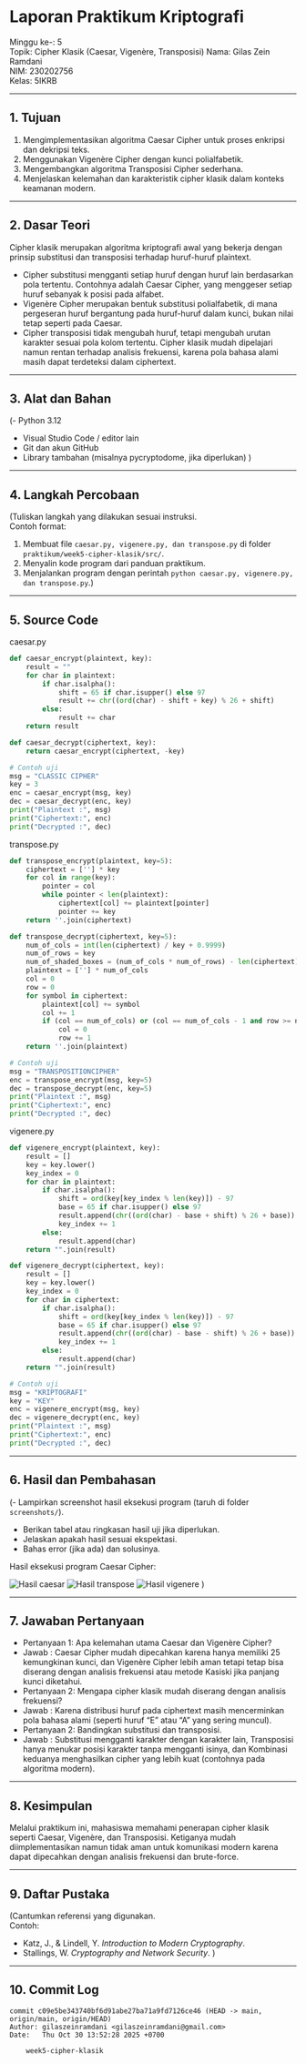 # Laporan Praktikum Kriptografi
Minggu ke-: 5  
Topik: Cipher Klasik (Caesar, Vigenère, Transposisi)
Nama: Gilas Zein Ramdani  
NIM: 230202756  
Kelas: 5IKRB  

---

## 1. Tujuan
1. Mengimplementasikan algoritma Caesar Cipher untuk proses enkripsi dan dekripsi teks.
2. Menggunakan Vigenère Cipher dengan kunci polialfabetik.
3. Mengembangkan algoritma Transposisi Cipher sederhana.
4. Menjelaskan kelemahan dan karakteristik cipher klasik dalam konteks keamanan modern.

---

## 2. Dasar Teori
Cipher klasik merupakan algoritma kriptografi awal yang bekerja dengan prinsip substitusi dan transposisi terhadap huruf-huruf plaintext.
* Cipher substitusi mengganti setiap huruf dengan huruf lain berdasarkan pola tertentu. Contohnya adalah Caesar Cipher, yang menggeser setiap huruf sebanyak k posisi pada alfabet.
* Vigenère Cipher merupakan bentuk substitusi polialfabetik, di mana pergeseran huruf bergantung pada huruf-huruf dalam kunci, bukan nilai tetap seperti pada Caesar.
* Cipher transposisi tidak mengubah huruf, tetapi mengubah urutan karakter sesuai pola kolom tertentu.
Cipher klasik mudah dipelajari namun rentan terhadap analisis frekuensi, karena pola bahasa alami masih dapat terdeteksi dalam ciphertext.

---

## 3. Alat dan Bahan
(- Python 3.12  
- Visual Studio Code / editor lain  
- Git dan akun GitHub  
- Library tambahan (misalnya pycryptodome, jika diperlukan)  )

---

## 4. Langkah Percobaan
(Tuliskan langkah yang dilakukan sesuai instruksi.  
Contoh format:
1. Membuat file `caesar.py, vigenere.py, dan transpose.py` di folder `praktikum/week5-cipher-klasik/src/`.
2. Menyalin kode program dari panduan praktikum.
3. Menjalankan program dengan perintah `python caesar.py, vigenere.py, dan transpose.py`.)

---

## 5. Source Code
caesar.py

```python
def caesar_encrypt(plaintext, key):
    result = ""
    for char in plaintext:
        if char.isalpha():
            shift = 65 if char.isupper() else 97
            result += chr((ord(char) - shift + key) % 26 + shift)
        else:
            result += char
    return result

def caesar_decrypt(ciphertext, key):
    return caesar_encrypt(ciphertext, -key)

# Contoh uji
msg = "CLASSIC CIPHER"
key = 3
enc = caesar_encrypt(msg, key)
dec = caesar_decrypt(enc, key)
print("Plaintext :", msg)
print("Ciphertext:", enc)
print("Decrypted :", dec)
``` 

transpose.py

```python
def transpose_encrypt(plaintext, key=5):
    ciphertext = [''] * key
    for col in range(key):
        pointer = col
        while pointer < len(plaintext):
            ciphertext[col] += plaintext[pointer]
            pointer += key
    return ''.join(ciphertext)

def transpose_decrypt(ciphertext, key=5):
    num_of_cols = int(len(ciphertext) / key + 0.9999)
    num_of_rows = key
    num_of_shaded_boxes = (num_of_cols * num_of_rows) - len(ciphertext)
    plaintext = [''] * num_of_cols
    col = 0
    row = 0
    for symbol in ciphertext:
        plaintext[col] += symbol
        col += 1
        if (col == num_of_cols) or (col == num_of_cols - 1 and row >= num_of_rows - num_of_shaded_boxes):
            col = 0
            row += 1
    return ''.join(plaintext)

# Contoh uji
msg = "TRANSPOSITIONCIPHER"
enc = transpose_encrypt(msg, key=5)
dec = transpose_decrypt(enc, key=5)
print("Plaintext :", msg)
print("Ciphertext:", enc)
print("Decrypted :", dec)
```

vigenere.py

```python
def vigenere_encrypt(plaintext, key):
    result = []
    key = key.lower()
    key_index = 0
    for char in plaintext:
        if char.isalpha():
            shift = ord(key[key_index % len(key)]) - 97
            base = 65 if char.isupper() else 97
            result.append(chr((ord(char) - base + shift) % 26 + base))
            key_index += 1
        else:
            result.append(char)
    return "".join(result)

def vigenere_decrypt(ciphertext, key):
    result = []
    key = key.lower()
    key_index = 0
    for char in ciphertext:
        if char.isalpha():
            shift = ord(key[key_index % len(key)]) - 97
            base = 65 if char.isupper() else 97
            result.append(chr((ord(char) - base - shift) % 26 + base))
            key_index += 1
        else:
            result.append(char)
    return "".join(result)

# Contoh uji
msg = "KRIPTOGRAFI"
key = "KEY"
enc = vigenere_encrypt(msg, key)
dec = vigenere_decrypt(enc, key)
print("Plaintext :", msg)
print("Ciphertext:", enc)
print("Decrypted :", dec)
```

---

## 6. Hasil dan Pembahasan
(- Lampirkan screenshot hasil eksekusi program (taruh di folder `screenshots/`).  
- Berikan tabel atau ringkasan hasil uji jika diperlukan.  
- Jelaskan apakah hasil sesuai ekspektasi.  
- Bahas error (jika ada) dan solusinya. 

Hasil eksekusi program Caesar Cipher:

![Hasil caesar](screenshots/caesar.png)
![Hasil transpose](screenshots/transpose.png)
![Hasil vigenere](screenshots/vigenere.png)
)

---

## 7. Jawaban Pertanyaan
- Pertanyaan 1: Apa kelemahan utama Caesar dan Vigenère Cipher?
- Jawab       : Caesar Cipher mudah dipecahkan karena hanya memiliki 25 kemungkinan kunci, dan Vigenère Cipher lebih aman tetapi tetap bisa diserang dengan analisis frekuensi atau metode Kasiski jika panjang kunci diketahui.
- Pertanyaan 2: Mengapa cipher klasik mudah diserang dengan analisis frekuensi?
- Jawab       : Karena distribusi huruf pada ciphertext masih mencerminkan pola bahasa alami (seperti huruf “E” atau “A” yang sering muncul).
- Pertanyaan 2: Bandingkan substitusi dan transposisi.
- Jawab       : Substitusi mengganti karakter dengan karakter lain, Transposisi hanya menukar posisi karakter tanpa mengganti isinya, dan Kombinasi keduanya menghasilkan cipher yang lebih kuat (contohnya pada algoritma modern). 
---

## 8. Kesimpulan
Melalui praktikum ini, mahasiswa memahami penerapan cipher klasik seperti Caesar, Vigenère, dan Transposisi.
Ketiganya mudah diimplementasikan namun tidak aman untuk komunikasi modern karena dapat dipecahkan dengan analisis frekuensi dan brute-force.

---

## 9. Daftar Pustaka
(Cantumkan referensi yang digunakan.  
Contoh:  
- Katz, J., & Lindell, Y. *Introduction to Modern Cryptography*.  
- Stallings, W. *Cryptography and Network Security*.  )

---

## 10. Commit Log
```
commit c09e5be343740bf6d91abe27ba71a9fd7126ce46 (HEAD -> main, origin/main, origin/HEAD)
Author: gilaszeinramdani <gilaszeinramdani@gmail.com>
Date:   Thu Oct 30 13:52:28 2025 +0700

    week5-cipher-klasik
```
